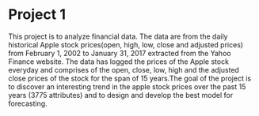 # Project 1 

This project is to analyze financial data. The data are from the daily historical Apple stock prices(open, high, low, close and adjusted prices) from February 1, 2002 to January 31, 2017 extracted from the Yahoo Finance website. The data has logged the prices of the Apple stock everyday and comprises of the open, close, low, high and the adjusted close prices of the stock for the span of 15 years.The goal of the project is to discover an interesting trend in the apple stock prices over the past 15 years (3775 attributes) and to design and develop the best model for forecasting.
